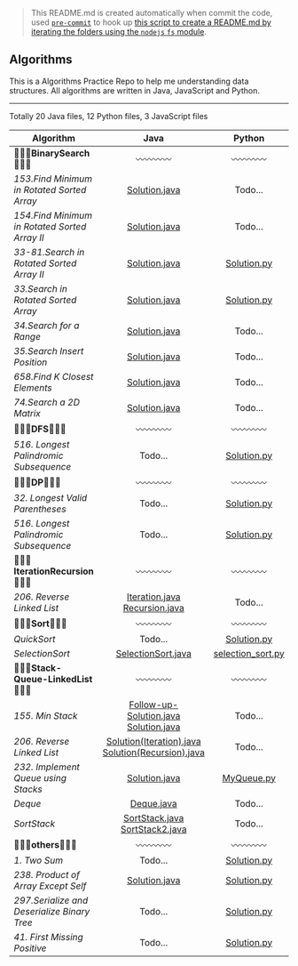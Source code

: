 > This README.md is created automatically when commit the code, used [`pre-commit`](https://www.npmjs.com/package/pre-commit) to hook up [this script to create a README.md by iterating the folders using the `nodejs` `fs` module](https://github.com/dylan-shao/Algorithms/blob/master/index.js). 
## Algorithms
This is a Algorithms Practice Repo to help me understanding data structures.
All algorithms are written in Java, JavaScript and Python.

----------

Totally 20 Java files, 12 Python files, 3 JavaScript files

|Algorithm|  Java  | Python  |  JavaScript
|--- |:--------------:| :-------:|  :---:
|:seedling::seedling::seedling:**BinarySearch**:seedling::seedling::seedling:|:wavy_dash::wavy_dash::wavy_dash::wavy_dash:|:wavy_dash::wavy_dash::wavy_dash::wavy_dash:|:wavy_dash::wavy_dash::wavy_dash::wavy_dash:
|*153.Find Minimum in Rotated Sorted Array*|[Solution.java](https://github.com/dylan-shao/Algorithms/blob/master/.%2FBinarySearch%2F153.Find%20Minimum%20in%20Rotated%20Sorted%20Array/Solution.java)<br>|Todo...|Todo...
|*154.Find Minimum in Rotated Sorted Array II*|[Solution.java](https://github.com/dylan-shao/Algorithms/blob/master/.%2FBinarySearch%2F154.Find%20Minimum%20in%20Rotated%20Sorted%20Array%20II/Solution.java)<br>|Todo...|Todo...
|*33-81.Search in Rotated Sorted Array II*|[Solution.java](https://github.com/dylan-shao/Algorithms/blob/master/.%2FBinarySearch%2F33-81.Search%20in%20Rotated%20Sorted%20Array%20II/Solution.java)<br>|[Solution.py](https://github.com/dylan-shao/Algorithms/blob/master/.%2FBinarySearch%2F33-81.Search%20in%20Rotated%20Sorted%20Array%20II/Solution.py)<br>|Todo...
|*33.Search in Rotated Sorted Array*|[Solution.java](https://github.com/dylan-shao/Algorithms/blob/master/.%2FBinarySearch%2F33.Search%20in%20Rotated%20Sorted%20Array/Solution.java)<br>|[Solution.py](https://github.com/dylan-shao/Algorithms/blob/master/.%2FBinarySearch%2F33.Search%20in%20Rotated%20Sorted%20Array/Solution.py)<br>|Todo...
|*34.Search for a Range*|[Solution.java](https://github.com/dylan-shao/Algorithms/blob/master/.%2FBinarySearch%2F34.Search%20for%20a%20Range/Solution.java)<br>|Todo...|Todo...
|*35.Search Insert Position*|[Solution.java](https://github.com/dylan-shao/Algorithms/blob/master/.%2FBinarySearch%2F35.Search%20Insert%20Position/Solution.java)<br>|Todo...|Todo...
|*658.Find K Closest Elements*|[Solution.java](https://github.com/dylan-shao/Algorithms/blob/master/.%2FBinarySearch%2F658.Find%20K%20Closest%20Elements/Solution.java)<br>|Todo...|Todo...
|*74.Search a 2D Matrix*|[Solution.java](https://github.com/dylan-shao/Algorithms/blob/master/.%2FBinarySearch%2F74.Search%20a%202D%20Matrix/Solution.java)<br>|Todo...|Todo...
|:seedling::seedling::seedling:**DFS**:seedling::seedling::seedling:|:wavy_dash::wavy_dash::wavy_dash::wavy_dash:|:wavy_dash::wavy_dash::wavy_dash::wavy_dash:|:wavy_dash::wavy_dash::wavy_dash::wavy_dash:
|*516. Longest Palindromic Subsequence*|Todo...|[Solution.py](https://github.com/dylan-shao/Algorithms/blob/master/.%2FDFS%2F516.%20Longest%20Palindromic%20Subsequence/Solution.py)<br>|Todo...
|:seedling::seedling::seedling:**DP**:seedling::seedling::seedling:|:wavy_dash::wavy_dash::wavy_dash::wavy_dash:|:wavy_dash::wavy_dash::wavy_dash::wavy_dash:|:wavy_dash::wavy_dash::wavy_dash::wavy_dash:
|*32. Longest Valid Parentheses*|Todo...|[Solution.py](https://github.com/dylan-shao/Algorithms/blob/master/.%2FDP%2F32.%20Longest%20Valid%20Parentheses/Solution.py)<br>|Todo...
|*516. Longest Palindromic Subsequence*|Todo...|[Solution.py](https://github.com/dylan-shao/Algorithms/blob/master/.%2FDP%2F516.%20Longest%20Palindromic%20Subsequence/Solution.py)<br>|Todo...
|:seedling::seedling::seedling:**IterationRecursion**:seedling::seedling::seedling:|:wavy_dash::wavy_dash::wavy_dash::wavy_dash:|:wavy_dash::wavy_dash::wavy_dash::wavy_dash:|:wavy_dash::wavy_dash::wavy_dash::wavy_dash:
|*206. Reverse Linked List*|[Iteration.java](https://github.com/dylan-shao/Algorithms/blob/master/.%2FIterationRecursion%2F206.%20Reverse%20Linked%20List/Iteration.java)<br>[Recursion.java](https://github.com/dylan-shao/Algorithms/blob/master/.%2FIterationRecursion%2F206.%20Reverse%20Linked%20List/Recursion.java)<br>|Todo...|Todo...
|:seedling::seedling::seedling:**Sort**:seedling::seedling::seedling:|:wavy_dash::wavy_dash::wavy_dash::wavy_dash:|:wavy_dash::wavy_dash::wavy_dash::wavy_dash:|:wavy_dash::wavy_dash::wavy_dash::wavy_dash:
|*QuickSort*|Todo...|[Solution.py](https://github.com/dylan-shao/Algorithms/blob/master/.%2FSort%2FQuickSort/Solution.py)<br>|Todo...
|*SelectionSort*|[SelectionSort.java](https://github.com/dylan-shao/Algorithms/blob/master/.%2FSort%2FSelectionSort/SelectionSort.java)<br>|[selection_sort.py](https://github.com/dylan-shao/Algorithms/blob/master/.%2FSort%2FSelectionSort/selection_sort.py)<br>|[selectionSort.js](https://github.com/dylan-shao/Algorithms/blob/master/.%2FSort%2FSelectionSort/selectionSort.js)<br>
|:seedling::seedling::seedling:**Stack-Queue-LinkedList**:seedling::seedling::seedling:|:wavy_dash::wavy_dash::wavy_dash::wavy_dash:|:wavy_dash::wavy_dash::wavy_dash::wavy_dash:|:wavy_dash::wavy_dash::wavy_dash::wavy_dash:
|*155. Min Stack*|[Follow-up-Solution.java](https://github.com/dylan-shao/Algorithms/blob/master/.%2FStack-Queue-LinkedList%2F155.%20Min%20Stack/Follow-up-Solution.java)<br>[Solution.java](https://github.com/dylan-shao/Algorithms/blob/master/.%2FStack-Queue-LinkedList%2F155.%20Min%20Stack/Solution.java)<br>|Todo...|[solution.js](https://github.com/dylan-shao/Algorithms/blob/master/.%2FStack-Queue-LinkedList%2F155.%20Min%20Stack/solution.js)<br>
|*206. Reverse Linked List*|[Solution(Iteration).java](https://github.com/dylan-shao/Algorithms/blob/master/.%2FStack-Queue-LinkedList%2F206.%20Reverse%20Linked%20List/Solution(Iteration).java)<br>[Solution(Recursion).java](https://github.com/dylan-shao/Algorithms/blob/master/.%2FStack-Queue-LinkedList%2F206.%20Reverse%20Linked%20List/Solution(Recursion).java)<br>|Todo...|Todo...
|*232. Implement Queue using Stacks*|[Solution.java](https://github.com/dylan-shao/Algorithms/blob/master/.%2FStack-Queue-LinkedList%2F232.%20Implement%20Queue%20using%20Stacks/Solution.java)<br>|[MyQueue.py](https://github.com/dylan-shao/Algorithms/blob/master/.%2FStack-Queue-LinkedList%2F232.%20Implement%20Queue%20using%20Stacks/MyQueue.py)<br>|[solution.js](https://github.com/dylan-shao/Algorithms/blob/master/.%2FStack-Queue-LinkedList%2F232.%20Implement%20Queue%20using%20Stacks/solution.js)<br>
|*Deque*|[Deque.java](https://github.com/dylan-shao/Algorithms/blob/master/.%2FStack-Queue-LinkedList%2FDeque/Deque.java)<br>|Todo...|Todo...
|*SortStack*|[SortStack.java](https://github.com/dylan-shao/Algorithms/blob/master/.%2FStack-Queue-LinkedList%2FSortStack/SortStack.java)<br>[SortStack2.java](https://github.com/dylan-shao/Algorithms/blob/master/.%2FStack-Queue-LinkedList%2FSortStack/SortStack2.java)<br>|Todo...|Todo...
|:seedling::seedling::seedling:**others**:seedling::seedling::seedling:|:wavy_dash::wavy_dash::wavy_dash::wavy_dash:|:wavy_dash::wavy_dash::wavy_dash::wavy_dash:|:wavy_dash::wavy_dash::wavy_dash::wavy_dash:
|*1. Two Sum*|Todo...|[Solution.py](https://github.com/dylan-shao/Algorithms/blob/master/.%2Fothers%2F1.%20Two%20Sum/Solution.py)<br>|Todo...
|*238. Product of Array Except Self*|[Solution.java](https://github.com/dylan-shao/Algorithms/blob/master/.%2Fothers%2F238.%20Product%20of%20Array%20Except%20Self/Solution.java)<br>|[Solution.py](https://github.com/dylan-shao/Algorithms/blob/master/.%2Fothers%2F238.%20Product%20of%20Array%20Except%20Self/Solution.py)<br>|Todo...
|*297.Serialize and Deserialize Binary Tree*|Todo...|[Solution.py](https://github.com/dylan-shao/Algorithms/blob/master/.%2Fothers%2F297.Serialize%20and%20Deserialize%20Binary%20Tree/Solution.py)<br>|Todo...
|*41. First Missing Positive*|Todo...|[Solution.py](https://github.com/dylan-shao/Algorithms/blob/master/.%2Fothers%2F41.%20First%20Missing%20Positive/Solution.py)<br>|Todo...
